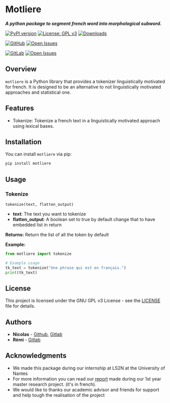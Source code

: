 # Motliere
***A python package to segment french word into morphological subword.***

[![PyPI version](https://badge.fury.io/py/motliere.svg)](https://badge.fury.io/py/motliere)
[![License: GPL v3](https://img.shields.io/badge/License-GPLv3-blue.svg)](https://www.gnu.org/licenses/gpl-3.0)
[![Downloads](https://static.pepy.tech/badge/motliere)](https://pepy.tech/project/motliere)


[![GitHub](https://img.shields.io/badge/GitHub-MorphSeg/Motliere-blue?logo=github)](https://github.com/MorphSeg/Motliere)
[![Open Issues](https://img.shields.io/github/issues/MorphSeg/Motliere.svg)](https://github.com/MorphSeg/Motliere/issues)

[![GitLab](https://img.shields.io/badge/GitLab-morphseg/Motiliere-orange?logo=gitlab)](https://gitlab.com/morphseg/motliere)
[![Open Issues](https://img.shields.io/github/issues/MorphSeg/Motliere.svg)](https://gitlab.com/MorphSeg/Motliere/-/issues)

## Overview

`motliere` is a Python library that provides a tokenizer linguistically motivated for french. It is designed to be an alternative to not linguistically motivated approaches and statistical one.

## Features

- Tokenize: Tokenize a french text in a linguistically motivated approach using lexical bases.

## Installation

You can install `motliere` via pip:

```bash
pip install motliere
```


## Usage

### Tokenize

`tokenize(text, flatten_output)`

- **text**: The text you want to tokenize
- **flatten_output**: A boolean set to true by default change that to have embedded list in return

**Returns:** Return the list of all the token by default

**Example:**

```python
from motliere import tokenize

# Example usage
tk_text = tokenize("Une phrase qui est en français.")
print(tk_text)
```

## License

This project is licensed under the GNU GPL v3 License - see the [LICENSE](LICENSE) file for details.

## Authors

- **Nicolas** - [Github](https://github.com/Kxa-M), [Gitlab](https://gitlab.com/users/Nicolas.G_/contributed)
- **Rémi** - [Gitlab](https://gitlab.com/users/e23b509c/contributed)

## Acknowledgments
- We made this package during our internship at LS2N at the University of Nantes
- For more information you can read our [report](https://gitlab.com/m1atal/ter/-/blob/main/TER_2024_Rapport.pdf) made during our 1st year master research project. (it's in french).
- We would like to thanks our academic advisor and friends for support and help tough the realisation of the project
